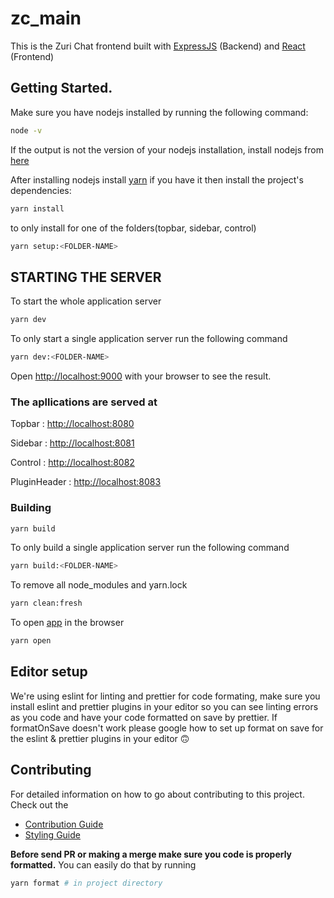 # zc_main

This is the Zuri Chat frontend built with [ExpressJS](http://expressjs.com/) (Backend) and [React](https://reactjs.org/) (Frontend)

## Getting Started.

Make sure you have nodejs installed by running the following command:

```bash
node -v
```

If the output is not the version of your nodejs installation, install nodejs from [here](https://nodejs.org/en/download/)

After installing nodejs install [yarn](https://www.npmjs.com/package/yarn)
if you have it then install the project's dependencies:

```bash
yarn install
```

to only install for one of the folders(topbar, sidebar, control)

```bash
yarn setup:<FOLDER-NAME>
```

## STARTING THE SERVER

To start the whole application server

```bash
yarn dev
```

To only start a single application server run the following command

```bash
yarn dev:<FOLDER-NAME>
```

Open [http://localhost:9000](http://localhost:9000) with your browser to see the result.

### **The apllications are served at**

Topbar : [http://localhost:8080](http://localhost:8080)

Sidebar : [http://localhost:8081](http://localhost:8081)

Control : [http://localhost:8082](http://localhost:8082)

PluginHeader : [http://localhost:8083](http://localhost:8083)

### **Building**

```bash
yarn build
```

To only build a single application server run the following command

```bash
yarn build:<FOLDER-NAME>
```

To remove all node_modules and yarn.lock

```bash
yarn clean:fresh
```

To open [app](http://localhost:9000) in the browser

```bash
yarn open
```

## Editor setup

We're using eslint for linting and prettier for code formating, make sure you install eslint and prettier plugins in your editor so you can
see linting errors as you code and have your code formatted on save by prettier. If formatOnSave doesn't work please google how to set up
format on save for the eslint & prettier plugins in your editor 🙃

## Contributing

For detailed information on how to go about contributing to this project. Check out the

- [Contribution Guide](docs/CONTRIBUTING.md)
- [Styling Guide](docs/STYLING.md)

**Before send PR or making a merge make sure you code is properly formatted.** You can easily do that by running

```bash
yarn format # in project directory
```
